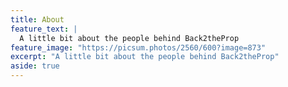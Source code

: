 ```yaml
---
title: About
feature_text: |
  A little bit about the people behind Back2theProp
feature_image: "https://picsum.photos/2560/600?image=873"
excerpt: "A little bit about the people behind Back2theProp"
aside: true
---
```

